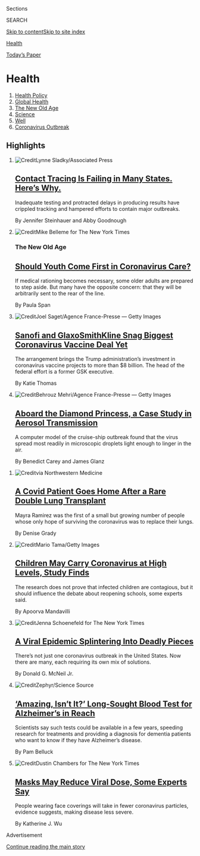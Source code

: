 <div id="app">

<div>

<div class="NYTAppHideMasthead css-zz1s19 e1suatyy0">

<div class="section css-ui9rw0 e1suatyy2">

<div class="css-11hrj97 er09x8g0">

<div class="css-6n7j50">

</div>

<span class="css-1dv1kvn">Sections</span>

<div class="css-10488qs">

<span class="css-1dv1kvn">SEARCH</span>

</div>

[Skip to content](#site-content)[Skip to site
index](#site-index)

</div>

<div id="masthead-section-label" class="css-1fnb9ct eaxe0e00">

[Health](https://www.nytimes3xbfgragh.onion/section/health)

</div>

<div class="css-10698na e1huz5gh0">

</div>

</div>

<div id="masthead-bar-one" class="section hasLinks css-15hmgas e1csuq9d3">

<div class="css-uqyvli e1csuq9d0">

</div>

<div class="css-1uqjmks e1csuq9d1">

</div>

<div class="css-9e9ivx">

[](https://myaccount.nytimes3xbfgragh.onion/auth/login?response_type=cookie&client_id=vi)

</div>

<div class="css-1bvtpon e1csuq9d2">

[Today’s
Paper](https://www.nytimes3xbfgragh.onion/section/todayspaper)

</div>

</div>

</div>

</div>

<div data-aria-hidden="false">

<div id="site-content" data-role="main">

<div id="collection-health" class="section css-15h4p1b e9abtgs0">

<div class="css-1j21atc e1svk9qx1">

<div class="css-fmiefx e1svk9qx2">

<div class="css-1hk7r2m eu54l5x0">

<div id="sponsor-wrapper" class="css-7a1pgi eaca97t0" type="sponsor" hidden="">

<div id="sponsor-slug" class="css-1l4mleb eaca97t1" hidden="">

Supported by

</div>

[Continue reading the main
story](#after-sponsor)

<div id="sponsor" class="ad sponsor-wrapper" style="text-align:left;height:100%;display:block">

</div>

<div id="after-sponsor">

</div>

</div>

</div>

</div>

<div class="css-nfcc9b e1svk9qx3">

<div class="css-vl9dhg e1svk9qx5">

<div class="css-1nrhkj6 e1svk9qx6">

# Health

<div class="follow-button-placeholder" data-collection-id="">

</div>

</div>

</div>

</div>

</div>

1.  [Health Policy](/section/health/policy)
2.  [Global Health](/column/global-health)
3.  [The New Old Age](/column/the-new-old-age)
4.  [Science](/section/science)
5.  [Well](/section/well/)
6.  [Coronavirus
Outbreak](/news-event/coronavirus)

<div class="css-4svvz1 ekkqrpp0">

<div id="collection-highlights-container" class="section css-18l1u7x e46isfb1">

<div class="template-1 css-gfgt40 ekkqrpp1">

## Highlights

1.  ![<span class="css-kvjpws e1oaj3zl2"><span class="css-1dv1kvn">Credit</span>Lynne
    Sladky/Associated
    Press</span>](https://static01.graylady3jvrrxbe.onion/images/2020/07/28/science/28VIRUS-TRACE3/merlin_173957862_3bc4680a-bae0-43db-bf6a-1888333bef2b-jumbo.jpg)
    
    <div class="css-gjijuv">
    
    ## [Contact Tracing Is Failing in Many States. Here’s Why.](/2020/07/31/health/covid-contact-tracing-tests.html)
    
    Inadequate testing and protracted delays in producing results have
    crippled tracking and hampered efforts to contain major
    outbreaks.
    
    <span class="css-me3p27"></span><span class="css-1dydysp e4e4i5l3"></span><span class="css-9voj2j">By
    <span class="css-1baulvz" itemprop="name">Jennifer Steinhauer</span>
    and <span class="css-1baulvz last-byline" itemprop="name">Abby
    Goodnough</span></span>
    
    </div>

2.  ![<span class="css-1nk1g0h e1oaj3zl2"><span class="css-1dv1kvn">Credit</span>Mike
    Belleme for The New York
    Times</span>](https://static01.graylady3jvrrxbe.onion/images/2020/08/04/science/31SCI-SPAN/31SCI-SPAN-videoLarge.jpg)
    
    <div class="css-10wtrbd">
    
    ### The New Old Age
    
    ## [Should Youth Come First in Coronavirus Care?](/2020/07/31/health/coronavirus-ethics-rationing-elderly.html)
    
    If medical rationing becomes necessary, some older adults are
    prepared to step aside. But many have the opposite concern: that
    they will be arbitrarily sent to the rear of the
    line.
    
    <span class="css-me3p27"></span><span class="css-1dydysp e4e4i5l3"></span><span class="css-9voj2j">By
    <span class="css-1baulvz last-byline" itemprop="name">Paula
    Span</span></span>
    
    </div>

3.  ![<span class="css-1nk1g0h e1oaj3zl2"><span class="css-1dv1kvn">Credit</span>Joel
    Saget/Agence France-Presse — Getty
    Images</span>](https://static01.graylady3jvrrxbe.onion/images/2020/07/31/science/31VIRUS-SANOFI1/31VIRUS-SANOFI1-videoLarge.jpg)
    
    <div class="css-10wtrbd">
    
    ## [Sanofi and GlaxoSmithKline Snag Biggest Coronavirus Vaccine Deal Yet](/2020/07/31/health/covid-19-vaccine-sanofi-gsk.html)
    
    The arrangement brings the Trump administration’s investment in
    coronavirus vaccine projects to more than $8 billion. The head of
    the federal effort is a former GSK
    executive.
    
    <span class="css-me3p27"></span><span class="css-1dydysp e4e4i5l3"></span><span class="css-9voj2j">By
    <span class="css-1baulvz last-byline" itemprop="name">Katie
    Thomas</span></span>
    
    </div>

4.  ![<span class="css-1nk1g0h e1oaj3zl2"><span class="css-1dv1kvn">Credit</span>Behrouz
    Mehri/Agence France-Presse — Getty
    Images</span>](https://static01.graylady3jvrrxbe.onion/images/2020/07/27/science/00VIRUS-DIAMOND1/00VIRUS-DIAMOND1-videoLarge.jpg)
    
    <div class="css-10wtrbd">
    
    ## [Aboard the Diamond Princess, a Case Study in Aerosol Transmission](/2020/07/30/health/diamond-princess-coronavirus-aerosol.html)
    
    A computer model of the cruise-ship outbreak found that the virus
    spread most readily in microscopic droplets light enough to linger
    in the
    air.
    
    <span class="css-me3p27"></span><span class="css-1dydysp e4e4i5l3"></span><span class="css-9voj2j">By
    <span class="css-1baulvz" itemprop="name">Benedict Carey</span> and
    <span class="css-1baulvz last-byline" itemprop="name">James
    Glanz</span></span>
    
    </div>

</div>

<div class="css-1xdhyk6 e46isfb0">

<div class="css-zk12ih ef6si7p0">

1.  ![<span class="css-1hhnwbi e1oaj3zl2"><span class="css-1dv1kvn">Credit</span>via
    Northwestern
    Medicine</span>](https://static01.graylady3jvrrxbe.onion/images/2020/07/30/science/30VIRUS-LUNGTRANSPLANT-promo1/30VIRUS-LUNGTRANSPLANT-promo1-videoLarge.jpg)
    
    <div class="css-10wtrbd">
    
    ## [A Covid Patient Goes Home After a Rare Double Lung Transplant](/2020/07/30/health/Covid-lung-transplant.html)
    
    Mayra Ramirez was the first of a small but growing number of people
    whose only hope of surviving the coronavirus was to replace their
    lungs.
    
    <span class="css-me3p27"></span><span class="css-1dydysp e4e4i5l3"></span><span class="css-9voj2j">By
    <span class="css-1baulvz last-byline" itemprop="name">Denise
    Grady</span></span>
    
    </div>

2.  ![<span class="css-1hhnwbi e1oaj3zl2"><span class="css-1dv1kvn">Credit</span>Mario
    Tama/Getty
    Images</span>](https://static01.graylady3jvrrxbe.onion/images/2020/08/01/science/30VIRUS-CHILDREN1/30VIRUS-CHILDREN1-videoLarge.jpg)
    
    <div class="css-10wtrbd">
    
    ## [Children May Carry Coronavirus at High Levels, Study Finds](/2020/07/30/health/coronavirus-children.html)
    
    The research does not prove that infected children are contagious,
    but it should influence the debate about reopening schools, some
    experts
    said.
    
    <span class="css-me3p27"></span><span class="css-1dydysp e4e4i5l3"></span><span class="css-9voj2j">By
    <span class="css-1baulvz last-byline" itemprop="name">Apoorva
    Mandavilli</span></span>
    
    </div>

3.  ![<span class="css-1hhnwbi e1oaj3zl2"><span class="css-1dv1kvn">Credit</span>Jenna
    Schoenefeld for The New York
    Times</span>](https://static01.graylady3jvrrxbe.onion/images/2020/07/30/science/30VIRUS-FUTURE6-jump/merlin_174438045_0ea9fc15-a773-4e95-909e-863972c145d7-videoLarge.jpg)
    
    <div class="css-10wtrbd">
    
    ## [A Viral Epidemic Splintering Into Deadly Pieces](/2020/07/29/health/coronavirus-future-america.html)
    
    There’s not just one coronavirus outbreak in the United States. Now
    there are many, each requiring its own mix of
    solutions.
    
    <span class="css-me3p27"></span><span class="css-1dydysp e4e4i5l3"></span><span class="css-9voj2j">By
    <span class="css-1baulvz last-byline" itemprop="name">Donald G.
    McNeil
    Jr.</span></span>
    
    </div>

4.  ![<span class="css-1hhnwbi e1oaj3zl2"><span class="css-1dv1kvn">Credit</span>Zephyr/Science
    Source</span>](https://static01.graylady3jvrrxbe.onion/images/2020/07/28/science/28ALZHEIMERS/28ALZHEIMERS-videoLarge.jpg)
    
    <div class="css-10wtrbd">
    
    ## [‘Amazing, Isn’t It?’ Long-Sought Blood Test for Alzheimer’s in Reach](/2020/07/28/health/alzheimers-blood-test.html)
    
    Scientists say such tests could be available in a few years,
    speeding research for treatments and providing a diagnosis for
    dementia patients who want to know if they have Alzheimer’s
    disease.
    
    <span class="css-me3p27"></span><span class="css-1dydysp e4e4i5l3"></span><span class="css-9voj2j">By
    <span class="css-1baulvz last-byline" itemprop="name">Pam
    Belluck</span></span>
    
    </div>

5.  ![<span class="css-1hhnwbi e1oaj3zl2"><span class="css-1dv1kvn">Credit</span>Dustin
    Chambers for The New York
    Times</span>](https://static01.graylady3jvrrxbe.onion/images/2020/07/27/science/27VIRUS-MASKS/27VIRUS-MASKS-videoLarge.jpg)
    
    <div class="css-10wtrbd">
    
    ## [Masks May Reduce Viral Dose, Some Experts Say](/2020/07/27/health/coronavirus-mask-protection.html)
    
    People wearing face coverings will take in fewer coronavirus
    particles, evidence suggests, making disease less
    severe.
    
    <span class="css-me3p27"></span><span class="css-1dydysp e4e4i5l3"></span><span class="css-9voj2j">By
    <span class="css-1baulvz last-byline" itemprop="name">Katherine J.
    Wu</span></span>
    
    </div>

</div>

</div>

</div>

<div id="mid1-wrapper" class="css-1mn4oms eaca97t0" type="rank">

<div id="mid1-slug" class="css-1tag3rd eaca97t1">

Advertisement

</div>

[Continue reading the main
story](#after-mid1)

<div id="mid1" class="ad mid1-wrapper" style="text-align:center;height:100%;display:block">

</div>

<div id="after-mid1">

</div>

</div>

<div class="section 5-band css-jhqenn ep7jkp60">

## [From Well](/section/well)

[More in From Well
    »](/section/well)

1.  ![<span class="css-1hhnwbi e1oaj3zl2"><span class="css-1dv1kvn">Credit</span>Hana
    Asano for The New York
    Times</span>](https://static01.graylady3jvrrxbe.onion/images/2020/08/04/well/physed-runner/physed-runner-videoLarge-v2.jpg)
    
    <div class="css-10wtrbd">
    
    ## [Is Your Blood Sugar Undermining Your Workouts?](/2020/07/29/well/move/blood-sugar-diet-foods-workouts-exercise-muscles.html)
    
    Eating a diet high in sugar and processed foods could dent our
    long-term health in part by changing how well our bodies respond to
    exercise.
    
    <span class="css-me3p27"></span><span class="css-1dydysp e4e4i5l3"></span><span class="css-9voj2j">By
    <span class="css-1baulvz last-byline" itemprop="name">Gretchen
    Reynolds</span></span>
    
    </div>

2.  ![<span class="css-1hhnwbi e1oaj3zl2"><span class="css-1dv1kvn">Credit</span>Gracia
    Lam</span>](https://static01.graylady3jvrrxbe.onion/images/2020/07/28/science/WEL-BRODY-YOUTHEATINGDISORDER/WEL-BRODY-YOUTHEATINGDISORDER-videoLarge.jpg)
    
    <div class="css-10wtrbd">
    
    ## [With Eating Disorders, Looks Can Be Deceiving](/2020/07/27/well/eat/eating-disorders.html)
    
    Distorted eating behaviors occur in young people irrespective of
    their weight, gender, race, ethnicity or sexual
    orientation.
    
    <span class="css-me3p27"></span><span class="css-1dydysp e4e4i5l3"></span><span class="css-9voj2j">By
    <span class="css-1baulvz last-byline" itemprop="name">Jane E.
    Brody</span></span>
    
    </div>

3.  ![<span class="css-1hhnwbi e1oaj3zl2"><span class="css-1dv1kvn">Credit</span>Getty
    Images</span>](https://static01.graylady3jvrrxbe.onion/images/2020/07/27/well/27klass-special/27klass-special-videoLarge.jpg)
    
    <div class="css-10wtrbd">
    
    ## [The Pandemic’s Toll on Children With Special Needs and Their Parents](/2020/07/27/well/family/children-special-needs-pandemic.html)
    
    Missing social contacts and altered routines, disturbed sleep and
    eating habits can be particularly intense for the kids with
    developmental
    challenges.
    
    <span class="css-me3p27"></span><span class="css-1dydysp e4e4i5l3"></span><span class="css-9voj2j">By
    <span class="css-1baulvz last-byline" itemprop="name">Perri Klass,
    M.D.</span></span>
    
    </div>

4.  ![<span class="css-1hhnwbi e1oaj3zl2"><span class="css-1dv1kvn">Credit</span>Gracia
    Lam</span>](https://static01.graylady3jvrrxbe.onion/images/2020/07/28/science/WEL-BRODY-YOUTHEATINGDISORDER/WEL-BRODY-YOUTHEATINGDISORDER-videoLarge.jpg)
    
    <div class="css-10wtrbd">
    
    ## [Weekly Health Quiz: Covid, Weight Gain and Intermittent Fasting](/interactive/2020/07/31/well/live/31healthquiz-07312020.html)
    
    Test your knowledge of this week’s health
    news.
    
    <span class="css-me3p27"></span><span class="css-1dydysp e4e4i5l3"></span><span class="css-9voj2j">By
    <span class="css-1baulvz last-byline" itemprop="name">Toby
    Bilanow</span></span>
    
    </div>

5.  ![<span class="css-1hhnwbi e1oaj3zl2"><span class="css-1dv1kvn">Credit</span>Furze
    Chan</span>](https://static01.graylady3jvrrxbe.onion/images/2020/07/22/multimedia/00well-loneliness/00well-loneliness-videoLarge.jpg)
    
    <div class="css-10wtrbd">
    
    ## [Pandemic Loneliness in Late Life](/2020/07/30/well/mind/pandemic-loneliness-in-late-life.html)
    
    Many seniors comply with the physical distancing and stay-at-home
    orders, even as we understand that social isolation generates the
    lethal byproducts of
    loneliness.
    
    <span class="css-me3p27"></span><span class="css-1dydysp e4e4i5l3"></span><span class="css-9voj2j">By
    <span class="css-1baulvz last-byline" itemprop="name">Susan
    Gubar</span></span>
    
    </div>

</div>

<div class="section 5-band css-jhqenn ep7jkp60">

## [The Coronavirus Outbreak](/news-event/coronavirus)

[More in The Coronavirus Outbreak
    »](/news-event/coronavirus)

1.  ![<span class="css-1hhnwbi e1oaj3zl2"><span class="css-1dv1kvn">Credit</span></span>](https://static01.graylady3jvrrxbe.onion/images/2020/07/30/us/coronavirus-school-reopening-risk-promo-1596150335713/coronavirus-school-reopening-risk-promo-1596150335713-videoLarge.jpg)
    
    <div class="css-10wtrbd">
    
    ## [The Risk That Students Could Arrive at School With the Coronavirus](/interactive/2020/07/31/us/coronavirus-school-reopening-risk.html)
    
    New estimates show that large parts of the country would likely see
    infected students if classrooms opened
    now.
    
    <span class="css-me3p27"></span><span class="css-1dydysp e4e4i5l3"></span><span class="css-9voj2j">By
    <span class="css-1baulvz" itemprop="name">James Glanz</span>,
    <span class="css-1baulvz" itemprop="name">Benedict Carey</span> and
    <span class="css-1baulvz last-byline" itemprop="name">Matthew
    Conlen</span></span>
    
    </div>

2.  ![<span class="css-1hhnwbi e1oaj3zl2"><span class="css-1dv1kvn">Credit</span>Lynne
    Sladky/Associated
    Press</span>](https://static01.graylady3jvrrxbe.onion/images/2020/07/28/science/28VIRUS-TRACE3/28VIRUS-TRACE3-videoLarge.jpg)
    
    <div class="css-10wtrbd">
    
    ## [Contact Tracing Is Failing in Many States. Here’s Why.](/2020/07/31/health/covid-contact-tracing-tests.html)
    
    Inadequate testing and protracted delays in producing results have
    crippled tracking and hampered efforts to contain major
    outbreaks.
    
    <span class="css-me3p27"></span><span class="css-1dydysp e4e4i5l3"></span><span class="css-9voj2j">By
    <span class="css-1baulvz" itemprop="name">Jennifer Steinhauer</span>
    and <span class="css-1baulvz last-byline" itemprop="name">Abby
    Goodnough</span></span>
    
    </div>

3.  ![<span class="css-1hhnwbi e1oaj3zl2"><span class="css-1dv1kvn">Credit</span></span>](https://static01.graylady3jvrrxbe.onion/images/2020/07/28/us/covid-19-colleges-universities-promo-1595989754637/covid-19-colleges-universities-promo-1595989754637-videoLarge-v5.jpg)
    
    <div class="css-10wtrbd">
    
    ## [More Than 6,600 Coronavirus Cases Have Been Linked to U.S. Colleges](/interactive/2020/07/28/us/covid-19-colleges-universities.html)
    
    A Times survey of hundreds of schools represents the most
    comprehensive look at the toll the virus has already taken on the
    country’s colleges and
    universities.
    
    <span class="css-me3p27"></span><span class="css-1dydysp e4e4i5l3"></span><span class="css-9voj2j">By
    <span class="css-1baulvz" itemprop="name">Weiyi Cai</span>,
    <span class="css-1baulvz" itemprop="name">Danielle Ivory</span>,
    <span class="css-1baulvz" itemprop="name">Mitch Smith</span>,
    <span class="css-1baulvz" itemprop="name">Alex Lemonides</span> and
    <span class="css-1baulvz last-byline" itemprop="name">Lauryn
    Higgins</span></span>
    
    </div>

4.  ![<span class="css-1hhnwbi e1oaj3zl2"><span class="css-1dv1kvn">Credit</span>Jeremy
    M. Lange for The New York
    Times</span>](https://static01.graylady3jvrrxbe.onion/images/2020/07/30/business/30virus-retailmasks-sub/28virus-retailmasks-sub-videoLarge-v3.jpg)
    
    <div class="css-10wtrbd">
    
    ## [A Wrinkle in Stores’ Mask Policies: Enforcement](/2020/07/29/business/coronavirus-masks-stores-walmart.html)
    
    A number of large retailers have said that all customers must wear
    masks, but some employees have been told they cannot force those who
    refuse.
    
    <span class="css-me3p27"></span><span class="css-1dydysp e4e4i5l3"></span><span class="css-9voj2j">By
    <span class="css-1baulvz last-byline" itemprop="name">Michael
    Corkery</span></span>
    
    </div>

5.  ![<span class="css-1hhnwbi e1oaj3zl2"><span class="css-1dv1kvn">Credit</span>Mario
    Tama/Getty
    Images</span>](https://static01.graylady3jvrrxbe.onion/images/2020/08/01/science/31virus-children-ES/30VIRUS-CHILDREN1-videoLarge.jpg)
    
    <div class="css-10wtrbd">
    
    ## [Un estudio revela que los niños podrían portar altos niveles de coronavirus](/es/2020/07/31/espanol/ciencia-y-tecnologia/ninos-contagio-coronavirus.html)
    
    La investigación no prueba que los niños infectados sean
    contagiosos, pero debería tomarse en cuenta en el debate sobre el
    regreso a las escuelas, dijeron algunos
    expertos.
    
    <span class="css-me3p27"></span><span class="css-1dydysp e4e4i5l3"></span><span class="css-9voj2j">By
    <span class="css-1baulvz last-byline" itemprop="name">Apoorva
    Mandavilli</span></span>
    
    </div>

</div>

<div id="mid2-wrapper" class="css-1mn4oms eaca97t0" type="rank">

<div id="mid2-slug" class="css-1tag3rd eaca97t1">

Advertisement

</div>

[Continue reading the main
story](#after-mid2)

<div id="mid2" class="ad mid2-wrapper" style="text-align:center;height:100%;display:block">

</div>

<div id="after-mid2">

</div>

</div>

</div>

<div class="css-185go5a e1o5byef0">

<div class="css-15cbhtu">

  - [Latest](#stream-panel)
  - <span class="css-6n7j50">Search</span>
    <div class="control">
    <div class="label-container css-1dv1kvn">
    Search
    </div>
    <div class="css-wm4t3d">
    **<span id="clear-search-input" class="css-1dv1kvn">Clear this text
    input</span>
    </div>
    </div>
    <span class="css-1iovbfw"></span>

<div id="stream-panel" class="section css-8msx5b e1jz0cab1">

<div class="css-13mho3u">

1.  
    
    <div class="css-1cp3ece">
    
    <div class="css-1l4spti">
    
    [](/2020/07/31/obituaries/roland-johnson-overlooked.html)
    
    <div class="css-79elbk">
    
    ![](https://static01.graylady3jvrrxbe.onion/images/2020/08/03/multimedia/03overlooked-johnson-01/00overlooked-johnson-01-thumbWide.jpg?quality=75&auto=webp&disable=upscale)
    
    </div>
    
    ## Overlooked No More: Roland Johnson, Who Fought to Shut Down Institutions for the Disabled
    
    He survived 13 years of neglect and abuse, including sexual assault,
    at the notorious Pennhurst State School and Hospital outside
    Philadelphia before emerging as a champion for the disabled.
    
    <div class="css-1nqbnmb ea5icrr0">
    
    By <span class="css-1n7hynb">Glenn
    Rifkin</span>
    
    </div>
    
    </div>
    
    <div class="css-1lc2l26 e1xfvim33">
    
    </div>
    
    </div>

2.  
    
    <div class="css-1cp3ece">
    
    <div class="css-1l4spti">
    
    [](/2020/07/31/world/coronavirus-covid-19.html)
    
    <div class="css-79elbk">
    
    ![](https://static01.graylady3jvrrxbe.onion/images/2020/07/16/us/us-briefing-promo-image-print/us-briefing-promo-image-thumbWide.jpg?quality=75&auto=webp&disable=upscale)
    
    </div>
    
    ## Coronavirus Live Updates: A $600-a-Week Lifeline for Unemployed Americans Expires After an Impasse in Washington
    
    California became the first state to reach 500,000 total cases. Once
    the site of a major outbreak, Italy now offers lessons for keeping
    the virus in
    check.
    
    <div class="css-1nqbnmb ea5icrr0">
    
    </div>
    
    </div>
    
    <div class="css-1lc2l26 e1xfvim33">
    
    </div>
    
    </div>

3.  
    
    <div class="css-1cp3ece">
    
    <div class="css-1l4spti">
    
    [](/2020/07/31/world/asia/indonesia-coronavirus.html)
    
    <div class="css-79elbk">
    
    ![](https://static01.graylady3jvrrxbe.onion/images/2020/07/31/world/31virus-indonesia-1/31virus-indonesia-1-thumbWide-v2.jpg?quality=75&auto=webp&disable=upscale)
    
    </div>
    
    ## In Indonesia, False Virus Cures Pushed by Those Who Should Know Better
    
    In the absence of a unified message from the national government,
    local officials and opportunists have filled the gap with
    misinformation and quack remedies.
    
    <div class="css-1nqbnmb ea5icrr0">
    
    By <span class="css-1n7hynb">Richard C.
    Paddock</span>
    
    </div>
    
    </div>
    
    <div class="css-1lc2l26 e1xfvim33">
    
    </div>
    
    </div>

4.  
    
    <div class="css-1cp3ece">
    
    <div class="css-1l4spti">
    
    [](/2020/07/30/style/masks-in-public-coronavirus.html)
    
    <div class="css-79elbk">
    
    ![](https://static01.graylady3jvrrxbe.onion/images/2011/07/28/fashion/social_inline/social_inline-thumbWide-v6.jpg?quality=75&auto=webp&disable=upscale)
    
    </div>
    
    ### <span class="css-m70j1g">Social Q’s</span>
    
    ## How Can I (Kindly) Tell People to Wear Masks in Public?
    
    Our advice columnist tested a few possible lines. Here’s how that
    went.
    
    <div class="css-1nqbnmb ea5icrr0">
    
    By <span class="css-1n7hynb">Philip
    Galanes</span>
    
    </div>
    
    </div>
    
    <div class="css-1lc2l26 e1xfvim33">
    
    </div>
    
    </div>

5.  
    
    <div class="css-1cp3ece">
    
    <div class="css-1l4spti">
    
    [](/2020/07/30/world/coronavirus-covid-19.html)
    
    <div class="css-79elbk">
    
    ![](https://static01.graylady3jvrrxbe.onion/images/2020/07/16/us/us-briefing-promo-image-print/us-briefing-promo-image-thumbWide.jpg?quality=75&auto=webp&disable=upscale)
    
    </div>
    
    ## Fauci to Testify Before Congress on Coronavirus Response
    
    Federal U.S. jobless benefits are set to expire after lawmakers
    failed to make a deal. Herman Cain died after being hospitalized
    with the
    virus.
    
    <div class="css-1nqbnmb ea5icrr0">
    
    </div>
    
    </div>
    
    <div class="css-1lc2l26 e1xfvim33">
    
    </div>
    
    </div>

6.  
    
    <div class="css-1cp3ece">
    
    <div class="css-1l4spti">
    
    [](/2020/07/30/health/covid-19-vaccine-monkeys.html)
    
    <div class="css-79elbk">
    
    ![](https://static01.graylady3jvrrxbe.onion/images/2020/07/30/science/30VIRUS-MONKEYS1/30VIRUS-MONKEYS1-thumbWide.jpg?quality=75&auto=webp&disable=upscale)
    
    </div>
    
    ## Johnson & Johnson’s Coronavirus Vaccine Protects Monkeys, Study Finds
    
    It’s the second study in a week to report promising results in
    monkeys for a vaccine candidate. But the real test will come with
    human trials that are now underway.
    
    <div class="css-1nqbnmb ea5icrr0">
    
    By <span class="css-1n7hynb">Carl
    Zimmer</span>
    
    </div>
    
    </div>
    
    <div class="css-1lc2l26 e1xfvim33">
    
    </div>
    
    </div>

7.  
    
    <div class="css-1cp3ece">
    
    <div class="css-1l4spti">
    
    [](/2020/07/30/upshot/coronavirus-republican-voting.html)
    
    <div class="css-79elbk">
    
    ![](https://static01.graylady3jvrrxbe.onion/images/2020/07/23/upshot/masks-by-outbreak-severity-2-1595448230829/masks-by-outbreak-severity-2-1595448230829-thumbWide.png?quality=75&auto=webp&disable=upscale)
    
    </div>
    
    ## As Covid Has Become a Red-State Problem, Too, Have Attitudes Changed?
    
    There’s still a persistent partisan gap in the level of concern and
    in mask wearing.
    
    <div class="css-1nqbnmb ea5icrr0">
    
    By <span class="css-1n7hynb">Robert
    Gebeloff</span>
    
    </div>
    
    </div>
    
    <div class="css-1lc2l26 e1xfvim33">
    
    </div>
    
    </div>

8.  
    
    <div class="css-1cp3ece">
    
    <div class="css-1l4spti">
    
    [](/2020/07/30/well/mind/pandemic-loneliness-in-late-life.html)
    
    <div class="css-79elbk">
    
    ![](https://static01.graylady3jvrrxbe.onion/images/2020/07/22/multimedia/00well-loneliness/00well-loneliness-thumbWide.jpg?quality=75&auto=webp&disable=upscale)
    
    </div>
    
    ### <span class="css-m70j1g">Living with Cancer</span>
    
    ## Pandemic Loneliness in Late Life
    
    Many seniors comply with the physical distancing and stay-at-home
    orders, even as we understand that social isolation generates the
    lethal byproducts of loneliness.
    
    <div class="css-1nqbnmb ea5icrr0">
    
    By <span class="css-1n7hynb">Susan
    Gubar</span>
    
    </div>
    
    </div>
    
    <div class="css-1lc2l26 e1xfvim33">
    
    </div>
    
    </div>

9.  
    
    <div class="css-1cp3ece">
    
    <div class="css-1l4spti">
    
    [](/2020/07/30/magazine/urticaria-multiforme.html)
    
    <div class="css-79elbk">
    
    ![](https://static01.graylady3jvrrxbe.onion/images/2020/08/02/magazine/02mag-diagnosis-1/02mag-diagnosis-1-thumbWide.jpg?quality=75&auto=webp&disable=upscale)
    
    </div>
    
    ### <span class="css-m70j1g">Diagnosis</span>
    
    ## His Face, Hands and Feet Swelled Up. What Was Going On?
    
    The young boy’s grandmother saw strange red lines snaking around his
    body. Could this be an allergic reaction? A rare autoimmune disease?
    
    <div class="css-1nqbnmb ea5icrr0">
    
    By <span class="css-1n7hynb">Lisa Sanders,
    M.D.</span>
    
    </div>
    
    </div>
    
    <div class="css-1lc2l26 e1xfvim33">
    
    </div>
    
    </div>

10. 
    
    <div class="css-1cp3ece">
    
    <div class="css-1l4spti">
    
    [](/2020/07/29/health/coronavirus-vaccines.html)
    
    <div class="css-79elbk">
    
    ![](https://static01.graylady3jvrrxbe.onion/images/2020/07/29/science/29VIRUS-SHOTS/29VIRUS-SHOTS-thumbWide.jpg?quality=75&auto=webp&disable=upscale)
    
    </div>
    
    ## Old Vaccines May Stop the Coronavirus, Study Hints. Scientists Are Skeptical.
    
    Certain vaccines may provide broad protection against infections.
    But new research doesn’t prove these vaccines can turn back the
    coronavirus, experts said.
    
    <div class="css-1nqbnmb ea5icrr0">
    
    By <span class="css-1n7hynb">Roni Caryn Rabin</span>
    
    </div>
    
    </div>
    
    <div class="css-1lc2l26 e1xfvim33">
    
    </div>
    
    </div>

<div class="css-13mho3u">

<div class="css-1t62hi8">

<div class="css-1stvaey">

Show
More

<div>

<div style="border:0;clip:rect(0 0 0 0);height:1px;margin:-1px;overflow:hidden;white-space:nowrap;padding:0;width:1px;position:absolute" data-role="log" data-aria-live="assertive">

</div>

<div style="border:0;clip:rect(0 0 0 0);height:1px;margin:-1px;overflow:hidden;white-space:nowrap;padding:0;width:1px;position:absolute" data-role="log" data-aria-live="assertive">

</div>

<div style="border:0;clip:rect(0 0 0 0);height:1px;margin:-1px;overflow:hidden;white-space:nowrap;padding:0;width:1px;position:absolute" data-role="log" data-aria-live="polite">

</div>

<div style="border:0;clip:rect(0 0 0 0);height:1px;margin:-1px;overflow:hidden;white-space:nowrap;padding:0;width:1px;position:absolute" data-role="log" data-aria-live="polite">

</div>

</div>

</div>

</div>

</div>

</div>

<div class="css-g6hk37 supplemental">

<div id="mid3-wrapper" class="css-10wkyv7 eaca97t0" type="lede">

<div id="mid3-slug" class="css-1tag3rd eaca97t1">

Advertisement

</div>

[Continue reading the main
story](#after-mid3)

<div id="mid3" class="ad mid3-wrapper" style="text-align:center;height:100%;display:block;min-height:250px">

</div>

<div id="after-mid3">

</div>

</div>

## Follow Us

<div class="module-body">

  - [**<span data-aria-hidden="true">@nythealth</span><span class="css-1dv1kvn">twitter
    page for
    @nythealth</span>](https://twitter.com/nythealth)
  - [**<span data-aria-hidden="true">NYTimesScience</span><span class="css-1dv1kvn">facebook
    page for
    NYTimesScience</span>](https://www.facebookcorewwwi.onion/NYTimesScience)
  - [**<span data-aria-hidden="true">WellNYT</span><span class="css-1dv1kvn">facebook
    page for
    WellNYT</span>](https://www.facebookcorewwwi.onion/WellNYT)
  - [**<span data-aria-hidden="true">@nytimeswell</span><span class="css-1dv1kvn">twitter
    page for @nytimeswell</span>](https://twitter.com/nytimeswell)

</div>

<div id="mktg-wrapper" class="css-oxle51 eaca97t0" type="mktg">

<div id="mktg-slug" class="css-1tag3rd eaca97t1">

Advertisement

</div>

[Continue reading the main
story](#after-mktg)

<div id="mktg" class="ad mktg-wrapper" style="text-align:center;height:100%;display:block">

</div>

<div id="after-mktg">

</div>

</div>

</div>

</div>

</div>

</div>

</div>

</div>

## Site Index

<div>

</div>

## Site Information Navigation

  - [© <span>2020</span> <span>The New York Times
    Company</span>](https://help.nytimes3xbfgragh.onion/hc/en-us/articles/115014792127-Copyright-notice)

<!-- end list -->

  - [NYTCo](https://www.nytco.com/)
  - [Contact
    Us](https://help.nytimes3xbfgragh.onion/hc/en-us/articles/115015385887-Contact-Us)
  - [Work with us](https://www.nytco.com/careers/)
  - [Advertise](https://nytmediakit.com/)
  - [T Brand Studio](http://www.tbrandstudio.com/)
  - [Your Ad
    Choices](https://www.nytimes3xbfgragh.onion/privacy/cookie-policy#how-do-i-manage-trackers)
  - [Privacy](https://www.nytimes3xbfgragh.onion/privacy)
  - [Terms of
    Service](https://help.nytimes3xbfgragh.onion/hc/en-us/articles/115014893428-Terms-of-service)
  - [Terms of
    Sale](https://help.nytimes3xbfgragh.onion/hc/en-us/articles/115014893968-Terms-of-sale)
  - [Site
    Map](https://spiderbites.nytimes3xbfgragh.onion)
  - [Help](https://help.nytimes3xbfgragh.onion/hc/en-us)
  - [Subscriptions](https://www.nytimes3xbfgragh.onion/subscription?campaignId=37WXW)

</div>

</div>
